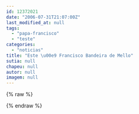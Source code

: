```yaml
---
id: 12372021
date: "2006-07-31T21:07:00Z"
last_modified_at: null
tags:
  - "papa-francisco"
  - "teste"
categories:
  - "noticias"
title: "Este \u00e9 Francisco Bandeira de Mello"
sutia: null
chapeu: null
autor: null
imagem: null
---
```

{% raw %}
<p> </p>
{% endraw %}